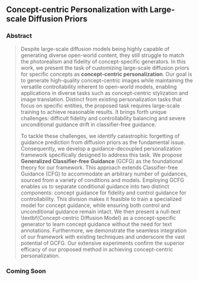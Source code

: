 ## Concept-centric Personalization with Large-scale Diffusion Priors

### Abstract
>Despite large-scale diffusion models being highly capable of generating diverse open-world content, they still struggle to match the photorealism and fidelity of concept-specific generators.
In this work, we present the task of customizing large-scale diffusion priors for specific concepts as **concept-centric personalization**. Our goal is to generate high-quality concept-centric images while maintaining the versatile controllability inherent to open-world models, enabling applications in diverse tasks such as concept-centric stylization and image translation.
Distinct from existing personalization tasks that focus on specific entities, the proposed task requires large-scale training to achieve reasonable results. It brings forth unique challenges: difficult fidelity and controllability balancing and severe unconditional guidance drift in classifier-free guidance.
>
>To tackle these challenges, we identify catastrophic forgetting of guidance prediction from diffusion priors as the fundamental issue. Consequently, we develop a guidance-decoupled personalization framework specifically designed to address this task.
We propose **Generalized Classifier-free Guidance** (GCFG) as the foundational theory for our framework. This approach extends Classifier-free Guidance (CFG) to accommodate an arbitrary number of guidances, sourced from a variety of conditions and models. 
Employing GCFG enables us to separate conditional guidance into two distinct components: concept guidance for fidelity and control guidance for controllability. This division makes it feasible to train a specialized model for concept guidance, while ensuring both control and unconditional guidance remain intact.
We then present a null-text \textbf{Concept-centric Diffusion Model} as a concept-specific generator to learn concept guidance without the need for text annotations.
Furthermore, we demonstrate the seamless integration of our framework with existing techniques and underscore the vast potential of GCFG. Our extensive experiments confirm the superior efficacy of our proposed method in achieving concept-centric personalization.

### Coming Soon